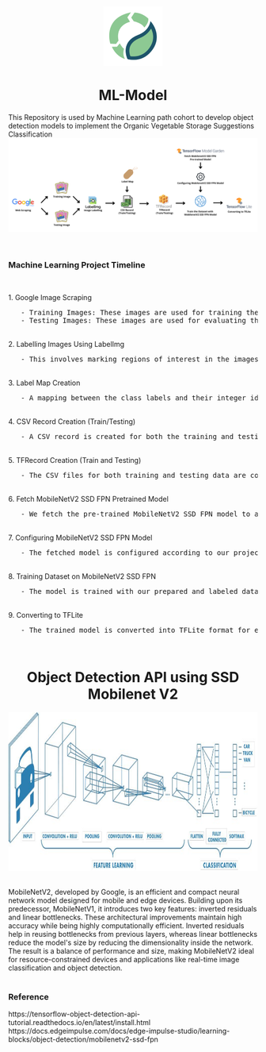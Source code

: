 <p align="center">
  <img src="organic_logo.png" alt="Organic" height="120" />
</p>
<h1 align="center"> ML-Model </h1>

This Repository is used by Machine Learning path cohort to develop object detection models to implement the Organic Vegetable Storage Suggestions Classification
![Bangkit Image](bangkit.png)

<br>
<h3>Machine Learning Project Timeline</h3>
<br>
<p>
1. Google Image Scraping
   <br>
   <pre>
   - Training Images: These images are used for training the model.
   - Testing Images: These images are used for evaluating the trained model's performance.</pre>
   <br>
2. Labelling Images Using LabelImg
   <br>
   <pre>
   - This involves marking regions of interest in the images and assigning appropriate class labels.</pre>
   <br>
3. Label Map Creation
   <br>
   <pre>
   - A mapping between the class labels and their integer identifiers is created.</pre>
   <br>
4. CSV Record Creation (Train/Testing)
   <br>
   <pre>
   - A CSV record is created for both the training and testing datasets. This record contains image file paths, object bounding box coordinates, and class labels.</pre>
   <br>
5. TFRecord Creation (Train and Testing)
   <br>
   <pre>
   - The CSV files for both training and testing data are converted into the TFRecord format.</pre>
   <br>
6. Fetch MobileNetV2 SSD FPN Pretrained Model
   <br>
   <pre>
   - We fetch the pre-trained MobileNetV2 SSD FPN model to accelerate our training process.</pre>
   <br>
7. Configuring MobileNetV2 SSD FPN Model
   <br>
   <pre>
   - The fetched model is configured according to our project's specific needs.</pre>
   <br>
8. Training Dataset on MobileNetV2 SSD FPN
   <br>
   <pre>
   - The model is trained with our prepared and labeled dataset.</pre>
   <br>
9. Converting to TFLite
   <br>
   <pre>
   - The trained model is converted into TFLite format for efficient deployment on mobile or edge devices.</pre>
   <br>
</p>

<h1 align="center"> Object Detection API using SSD Mobilenet V2 </h1>
<p align="center">
  <img src="mobilenet.jpeg" alt="MobileNet" height="320" width="840"/>
</p>
<br>
MobileNetV2, developed by Google, is an efficient and compact neural network model designed for mobile and edge devices. Building upon its predecessor, MobileNetV1, it introduces two key features: inverted residuals and linear bottlenecks. These architectural improvements maintain high accuracy while being highly computationally efficient. Inverted residuals help in reusing bottlenecks from previous layers, whereas linear bottlenecks reduce the model's size by reducing the dimensionality inside the network. The result is a balance of performance and size, making MobileNetV2 ideal for resource-constrained devices and applications like real-time image classification and object detection.
<br>
<br>
<h3 align="left"> Reference </h3>
https://tensorflow-object-detection-api-tutorial.readthedocs.io/en/latest/install.html
https://docs.edgeimpulse.com/docs/edge-impulse-studio/learning-blocks/object-detection/mobilenetv2-ssd-fpn

